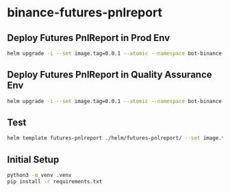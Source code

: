 # binance-futures-pnlreport

## Deploy Futures PnlReport in Prod Env
```bash
helm upgrade -i --set image.tag=0.0.1 --atomic --namespace bot-binance-prod -f ./helm/futures-pnlreport/values-prod.yaml futures-pnlreport ./helm/futures-pnlreport/
```

## Deploy Futures PnlReport in Quality Assurance Env
```bash
helm upgrade -i --set image.tag=0.0.1 --atomic --namespace bot-binance-qa -f ./helm/futures-pnlreport/values-qa.yaml futures-pnlreport ./helm/futures-pnlreport/
```

## Test
```bash
helm template futures-pnlreport ./helm/futures-pnlreport/ --set image.tag=0.0.1 -f ./helm/futures-pnlreport/values-qa.yaml
```

## Initial Setup
```bash
python3 -m venv .venv
pip install -r requirements.txt
```